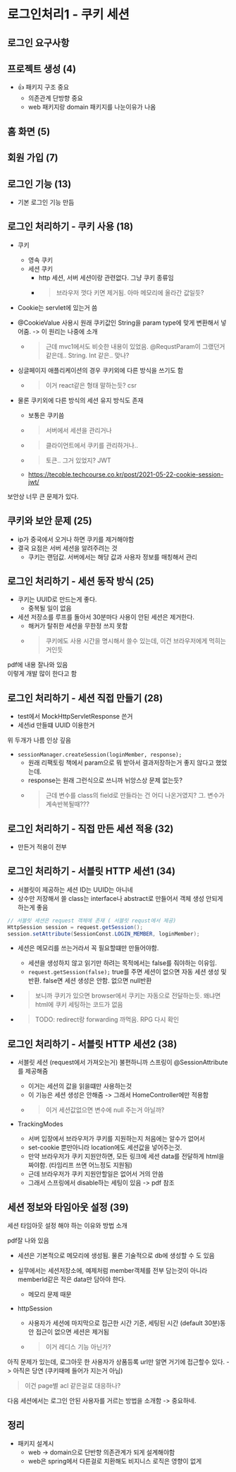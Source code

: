 # 로그인처리1 - 쿠키 세션

## 로그인 요구사항

## 프로젝트 생성 (4)

- 👍 패키지 구조 중요
  - 의존관계 단방향 중요
  - web 패키지랑 domain 패키지를 나눈이유가 나옴

## 홈 화면 (5)

## 회원 가입 (7)

## 로그인 기능 (13)

- 기본 로그인 기능 만듬

## 로그인 처리하기 - 쿠키 사용 (18)

- 쿠키
  - 영속 쿠키
  - 세션 쿠키  
    - http 세션, 서버 세션이랑 관련없다. 그냥 쿠키 종류임
    - > 브라우저 껏다 키면 제거됨. 아마 메모리에 올라간 값일듯?

- Cookie는 servlet에 있는거 씀
- @CookieValue 사용시 원래 쿠키값인 String을 param type에 맞게 변환해서 넣어줌. -> 이 원리는 나중에 소개
  - > 근데 mvc1에서도 비슷한 내용이 있었음. @RequstParam이 그랬던거 같은데.. String. Int 같은.. 맞나?

- 싱글페이지 애플리케이션의 경우 쿠키외에 다른 방식을 쓰기도 함
  - > 이거 react같은 형태 말하는듯? csr
- 물론 쿠키외에 다른 방식의 세션 유지 방식도 존재
  - 보통은 쿠키씀
  - > 서버에서 세션을 관리거나
  - > 클라이언트에서 쿠키를 관리하거나..
  - > 토큰.. 그거 있었지? JWT
  - <https://tecoble.techcourse.co.kr/post/2021-05-22-cookie-session-jwt/>
  
보안상 너무 큰 문제가 있다.

## 쿠키와 보안 문제 (25)

- ip가 중국에서 오거나 하면 쿠키를 제거해야함  
- 결국 요점은 서버 세션을 알려주려는 것
  - 쿠키는 랜덤값. 서버에서는 해당 값과 사용자 정보를 매칭해서 관리

## 로그인 처리하기 - 세션 동작 방식 (25)

- 쿠키는 UUID로 만드는게 좋다.
  - 중복될 일이 없음
- 세션 저장소를 루프를 돌아서 30분마다 사용이 안된 세션은 제거한다.
  - 해커가 탈취한 세션을 무한정 쓰지 못함
  - > 쿠키에도 사용 시간을 명시해서 쓸수 있는데, 이건 브라우저에게 먹히는 거인듯

pdf에 내용 잘나와 있음  
이렇게 개발 많이 한다고 함

## 로그인 처리하기 - 세션 직접 만들기 (28)

- test에서 MockHttpServletResponse 쓴거
- 세션id 만들떄 UUID 이용한거

위 두개가 나름 인상 깊음

- `sessionManager.createSession(loginMember, response);`
  - 원래 리팩토링 책에서 param으로 뭐 받아서 결과저장하는거 좋지 않다고 했었는데.
  - response는 원래 그런식으로 쓰니까 뉘앙스상 문제 없는듯?
  - > 근데 변수를 class의 field로 만들라는 건 어디 나온거였지? 그. 변수가 계속반복될때???

## 로그인 처리하기 - 직접 만든 세션 적용 (32)

- 만든거 적용이 전부

## 로그인 처리하기 - 서블릿 HTTP 세션1 (34)

- 서블릿이 제공하는 세션 ID는 UUID는 아니네
- 상수만 저장해서 쓸 class는 interface나 abstract로 만들어서 객체 생성 안되게 하는게 좋음

```java
// 서블릿 세션은 request 객체에 존재 ( 서블릿 requst에서 제공)
HttpSession session = request.getSession();
session.setAttribute(SessionConst.LOGIN_MEMBER, loginMember);
```

- 세션은 메모리를 쓰는거라서 꼭 필요할떄만 만들어야함.
  - 세션을 생성하지 않고 읽기만 하려는 목적에서는 false를 줘야하는 이유임.
  - `request.getSession(false);`  true를 주면 세션이 없으면 자동 세션 생성 및 반환. false면 세션 생성은 안함. 없으면 null반환

- > 보니까 쿠키가 있으면 browser에서 쿠키는 자동으로 전달하는듯. 왜냐면 html에 쿠키 세팅하는 코드가 없음
- > TODO: redirect랑 forwarding 까먹음. RPG 다시 확인

## 로그인 처리하기 - 서블릿 HTTP 세션2 (38)

- 서블릿 세션 (request에서 가져오는거) 불편하니까 스프링이 @SessionAttribute를 제공해줌
  - 이거는 세션의 값을 읽을떄만 사용하는것
  - 이 기능은 세션 생성은 안해줌 -> 그래서 HomeController에만 적용함
  - > 이거 세션값없으면 변수에 null 주는거 아닐까?

- TrackingModes
  - 서버 입장에서 브라우저가 쿠키를 지원하는지 처음에는 알수가 없어서
  - set-cookie 뿐만아니라 location에도 세션값을 넣어주는것.
  - 만약 브라우저가 쿠키 지원안하면, 모든 링크에 세션 data를 전달하게 html을 짜야함. (타임리프 쓰면 어느정도 지원됨)
  - 근데 브라우저가 쿠키 지원안할일은 없어서 거의 안씀
  - 그래서 스프링에서 disable하는 세팅이 있음 -> pdf 참조

## 세션 정보와 타임아웃 설정 (39)

세션 타임아웃 설정 해야 하는 이유와 방법 소개
  
pdf잘 나와 있음

- 세션은 기본적으로 메모리에 생성됨. 물론 기술적으로 db에 생성할 수 도 있음
- 실무에서는 세션저장소에, 예제처럼 member객체를 전부 담는것이 아니라 memberId같은 작은 data만 담아야 한다.
  - 메모리 문제 때문

- httpSession
  - 사용자가 세션에 마지막으로 접근한 시간 기준, 세팅된 시간 (default 30분)동안 접근이 없으면 세션은 제거됨
  - > 이거 레디스 기능 아닌가?

아직 문제가 있는데, 로그아웃 한 사용자가 상품등록 url만 알면 거기에 접근할수 있다. -> 아직은 당연 (쿠키때메 들어가 지는거 아님)
> 이건 page별 acl 같은걸로 대응하나?

다음 세션에서는 로그인 안된 사용자를 거르는 방법을 소개함 -> 중요하네.

## 정리

- 패키지 설계시
  - web -> domain으로 단반향 의존관계가 되게 설계해야함
  - web은 spring에서 다른걸로 치환해도 비지니스 로직은 영향이 없게
